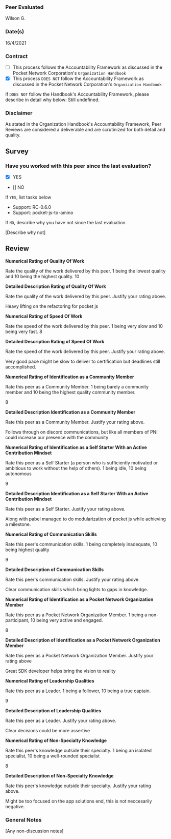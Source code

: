 ### Peer Evaluated
Wilson G.
### Date(s)
16/4/2021
### Contract
- [ ] This process follows the Accountability Framework as discussed in the Pocket Network Corporation's `Organization Handbook`
- [x] This process `DOES NOT` follow the Accountability Framework as discussed in the Pocket Network Corporation's `Organization Handbook`

If `DOES NOT` follow the Handbook's Accountability Framework, please describe in detail why below:
Still undefined.

### Disclaimer
As stated in the Organization Handbook's Accountability Framework, Peer Reviews are considered a deliverable and are scrutinized for both detail and quality.
## Survey
### Have you worked with this peer since the last evaluation?
- [x] YES
- [] NO

If `YES`, list tasks below
- Support: RC-0.6.0
- Support: pocket-js-to-amino

If `NO`, describe why you have not since the last evaluation.

[Describe why not]
## Review
**Numerical Rating of Quality Of Work** 

Rate the quality of the work delivered by this peer. 1 being the lowest quality and 10 being the highest quality.
10

**Detailed Description Rating of Quality Of Work** 

Rate the quality of the work delivered by this peer. Justify your rating above.

Heavy lifting on the refactoring for pocket js

**Numerical Rating of Speed Of Work** 

Rate the speed of the work delivered by this peer. 1 being very slow and 10 being very fast.
8

**Detailed Description Rating of Speed Of Work** 

Rate the speed of the work delivered by this peer. Justify your rating above.

Very good pace might be slow to deliver to certification but deadlines still accomplished.

**Numerical Rating of Identification as a Community Member** 

Rate this peer as a Community Member. 1 being barely a community member and 10 being the highest quality community member.

8

**Detailed Description Identification as a Community Member** 

Rate this peer as a Community Member. Justify your rating above.

Follows through on discord communications, but like all members of PNI could increase our presence with the community

**Numerical Rating of Identification as a Self Starter With an Active Contribution Mindset** 

Rate this peer as a Self Starter (a person who is sufficiently motivated or ambitious to work without the help of others).
1 being idle, 10 being autonomous

9

**Detailed Description Identification as a Self Starter With an Active Contribution Mindset** 

Rate this peer as a Self Starter. Justify your rating above.

Along with pabel managed to do modularization of pocket js while achieving a milestone.

**Numerical Rating of Communication Skills** 

Rate this peer's communication skills. 1 being completely inadequate, 10 being highest quality

9

**Detailed Description of Communication Skills** 

Rate this peer's communication skills. Justify your rating above.

Clear communication skills which bring lights to gaps in knowledge.

**Numerical Rating of Identification as a Pocket Network Organization Member** 

Rate this peer as a Pocket Network Organization Member. 1 being a non-participant, 10 being very active and engaged.

8

**Detailed Description of Identification as a Pocket Network Organization Member** 

Rate this peer as a Pocket Network Organization Member. Justify your rating above

Great SDK developer helps bring the vision to reality

**Numerical Rating of Leadership Qualities** 

Rate this peer as a Leader. 1 being a follower, 10 being a true captain.

9

**Detailed Description of Leadership Qualities** 

Rate this peer as a Leader. Justify your rating above.

Clear decisions could be more assertive

**Numerical Rating of Non-Specialty Knowledge** 

Rate this peer's knowledge outside their specialty. 1 being an isolated specialist, 10 being a well-rounded specialist

8

**Detailed Description of Non-Specialty Knowledge** 

Rate this peer's knowledge outside their specialty. Justify your rating above.

Might be too focused on the app solutions end, this is not neccesarily negative.


### General Notes
[Any non-discussion notes]